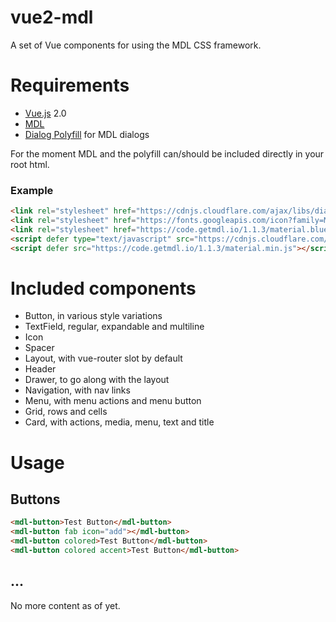 # vue2-mdl
A set of Vue components for using the MDL CSS framework.

# Requirements

- [Vue.js](https://vuejs.org) 2.0
- [MDL](https://getmdl.io/)
- [Dialog Polyfill](https://github.com/GoogleChrome/dialog-polyfill) for MDL dialogs

For the moment MDL and the polyfill can/should be included directly in your root html.

### Example

```html
<link rel="stylesheet" href="https://cdnjs.cloudflare.com/ajax/libs/dialog-polyfill/0.4.4/dialog-polyfill.min.css">
<link rel="stylesheet" href="https://fonts.googleapis.com/icon?family=Material+Icons">
<link rel="stylesheet" href="https://code.getmdl.io/1.1.3/material.blue_grey-indigo.min.css" />
<script defer type="text/javascript" src="https://cdnjs.cloudflare.com/ajax/libs/dialog-polyfill/0.4.4/dialog-polyfill.min.js"></script>
<script defer src="https://code.getmdl.io/1.1.3/material.min.js"></script>
```

# Included components

- Button, in various style variations
- TextField, regular, expandable and multiline
- Icon
- Spacer
- Layout, with vue-router slot by default
- Header
- Drawer, to go along with the layout
- Navigation, with nav links
- Menu, with menu actions and menu button
- Grid, rows and cells
- Card, with actions, media, menu, text and title

# Usage

## Buttons

```html
<mdl-button>Test Button</mdl-button>
<mdl-button fab icon="add"></mdl-button>
<mdl-button colored>Test Button</mdl-button>
<mdl-button colored accent>Test Button</mdl-button>
```

## ...

No more content as of yet.
